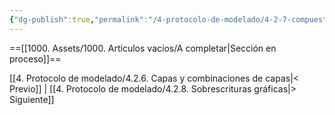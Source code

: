 ```yaml
---
{"dg-publish":true,"permalink":"/4-protocolo-de-modelado/4-2-7-compuestos-y-perfiles-complejos/","created":"2025-01-28T09:52:17.086-03:00","updated":"2025-01-29T19:20:12.450-03:00"}
---
```


==[[1000. Assets/1000. Artículos vacíos/A completar\|Sección en proceso]]==

[[4. Protocolo de modelado/4.2.6. Capas y combinaciones de capas\|< Previo]] | [[4. Protocolo de modelado/4.2.8. Sobrescrituras gráficas\|> Siguiente]]